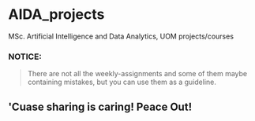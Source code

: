 # AIDA_projects
MSc. Artificial Intelligence and Data Analytics, UOM projects/courses 

### NOTICE: 
> There are not all the weekly-assignments and some of them maybe containing mistakes, but you can use them as a guideline.



## 'Cuase sharing is caring! Peace Out!

